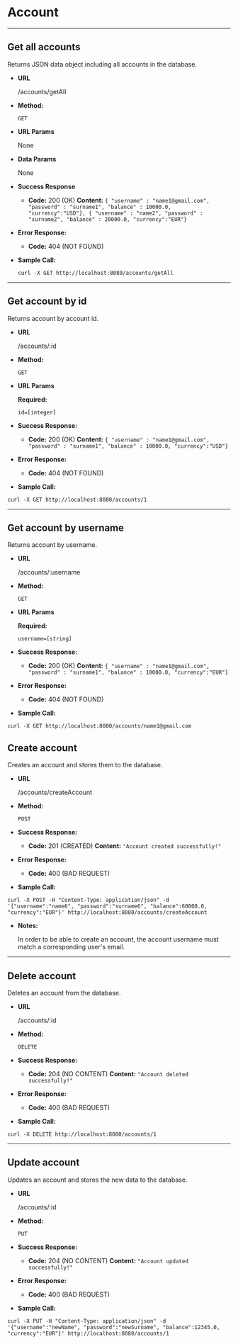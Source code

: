# **Account**
--------

**Get all accounts**
----
  Returns JSON data object including all accounts in the database.

* **URL**

  /accounts/getAll

* **Method:**

  `GET`

*  **URL Params**

   None

* **Data Params**

   None

* **Success Response**

  * **Code:** 200 (OK)
    **Content:** `{ "username" : "name1@gmail.com", "password" : "surname1", "balance" : 10000.0, "currency":"USD"},
    { "username" : "name2", "password" : "surname2", "balance" : 20000.0, "currency":"EUR"}`


* **Error Response:**

  * **Code:** 404 (NOT FOUND)


* **Sample Call:**

  ```
  curl -X GET http://localhost:8080/accounts/getAll
  ```

---

  **Get account by id**
----
  Returns account by account id.

* **URL**

  /accounts/:id

* **Method:**

  `GET`

*  **URL Params**

   **Required:**

   `id=[integer]`

* **Success Response:**

  * **Code:** 200 (OK)
    **Content:** `{ "username" : "name1@gmail.com", "password" : "surname1", "balance" : 10000.0, "currency":"USD"}`


* **Error Response:**

  * **Code:** 404 (NOT FOUND)


* **Sample Call:**

```
curl -X GET http://localhost:8080/accounts/1
```

---

  **Get account by username**
----
  Returns account by username.

* **URL**

  /accounts/:username

* **Method:**

  `GET`

*  **URL Params**

   **Required:**

   `username=[string]`

* **Success Response:**

  * **Code:** 200 (OK)
    **Content:** `{ "username" : "name1@gmail.com", "password" : "surname1", "balance" : 10000.0, "currency":"EUR"}`


* **Error Response:**

  * **Code:** 404 (NOT FOUND)


* **Sample Call:**

```
curl -X GET http://localhost:8080/accounts/name1@gmail.com
```


**Create account**
----
  Creates an account and stores them to the database.

* **URL**

  /accounts/createAccount

* **Method:**

  `POST`

* **Success Response:**

  * **Code:** 201 (CREATED)
    **Content:** `"Account created successfully!"`


* **Error Response:**

  * **Code:** 400 (BAD REQUEST)


* **Sample Call:**

```  
curl -X POST -H "Content-Type: application/json" -d '{"username":"name6", "password":"surname6", "balance":60000.0, "currency":"EUR"}' http://localhost:8080/accounts/createAccount
```

* **Notes:**

  In order to be able to create an account, the account username must match a corresponding user's email.

---

**Delete account**
----
  Deletes an account from the database.

* **URL**

  /accounts/:id

* **Method:**

  `DELETE`

* **Success Response:**

  * **Code:** 204 (NO CONTENT)
    **Content:** `"Account deleted successfully!"`


* **Error Response:**

  * **Code:** 400 (BAD REQUEST)


* **Sample Call:**

```  
curl -X DELETE http://localhost:8080/accounts/1
```

---

**Update account**
----
  Updates an account and stores the new data to the database.

* **URL**

  /accounts/:id

* **Method:**

  `PUT`

* **Success Response:**

  * **Code:** 204 (NO CONTENT)
    **Content:** `"Account updated successfully!"`


* **Error Response:**

  * **Code:** 400 (BAD REQUEST)


* **Sample Call:**

```  
curl -X PUT -H "Content-Type: application/json" -d '{"username":"newName", "password":"newSurname", "balance":12345.0, "currency":"EUR"}' http://localhost:8080/accounts/1
```

